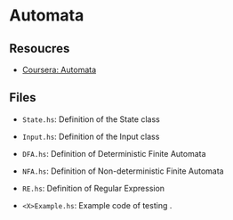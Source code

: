 # Automata

## Resoucres
* [Coursera: Automata](https://class.coursera.org/automata-002/)

## Files

* `State.hs`: Definition of the State class
* `Input.hs`: Definition of the Input class
* `DFA.hs`: Definition of Deterministic Finite Automata
* `NFA.hs`: Definition of Non-deterministic Finite Automata
* `RE.hs`: Definition of Regular Expression

* `<X>Example.hs`: Example code of testing <X>.
